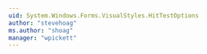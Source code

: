 ```yaml
---
uid: System.Windows.Forms.VisualStyles.HitTestOptions
author: "stevehoag"
ms.author: "shoag"
manager: "wpickett"
---
```

